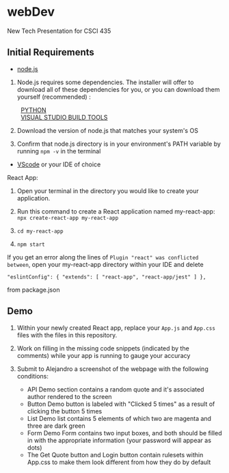 # webDev
New Tech Presentation for CSCI 435

## Initial Requirements

- [node.js](https://nodejs.org/en/download)

1. Node.js requires some dependencies. The installer will offer to download all of these dependencies for you, or you can download them yourself (recommended) :

&emsp;&emsp; [PYTHON](https://www.python.org/downloads/)  
&emsp;&emsp; [VISUAL STUDIO BUILD TOOLS](https://visualstudio.microsoft.com/downloads/#build-tools-for-visual-studio-2022) 

2. Download the version of node.js that matches your system's OS

3. Confirm that node.js directory is in your environment's PATH variable by running `npm -v` in the terminal

- [VScode](https://code.visualstudio.com/) or your IDE of choice

React App:

1. Open your terminal in the directory you would like to create your application.

2. Run this command to create a React application named my-react-app: `npx create-react-app my-react-app`

3. `cd my-react-app`

4. `npm start`

If you get an error along the lines of `Plugin "react" was conflicted between`, open your my-react-app directory within your IDE and delete

`"eslintConfig": {
    "extends": [
      "react-app",
      "react-app/jest"
    ]
  },`

  from package.json

  ## Demo

  1. Within your newly created React app, replace your `App.js` and `App.css` files with the files in this repository.

  2. Work on filling in the missing code snippets (indicated by the comments) while your app is running to gauge your accuracy

  3. Submit to Alejandro a screenshot of the webpage with the following conditions:

     - API Demo section contains a random quote and it's associated author rendered to the screen
     - Button Demo button is labeled with "Clicked 5 times" as a result of clicking the button 5 times
     - List Demo list contains 5 elements of which two are magenta and three are dark green
     - Form Demo Form contains two input boxes, and both should be filled in with the appropriate information (your password will appear as dots)
     - The Get Quote button and Login button contain rulesets within App.css to make them look different from how they do by default
